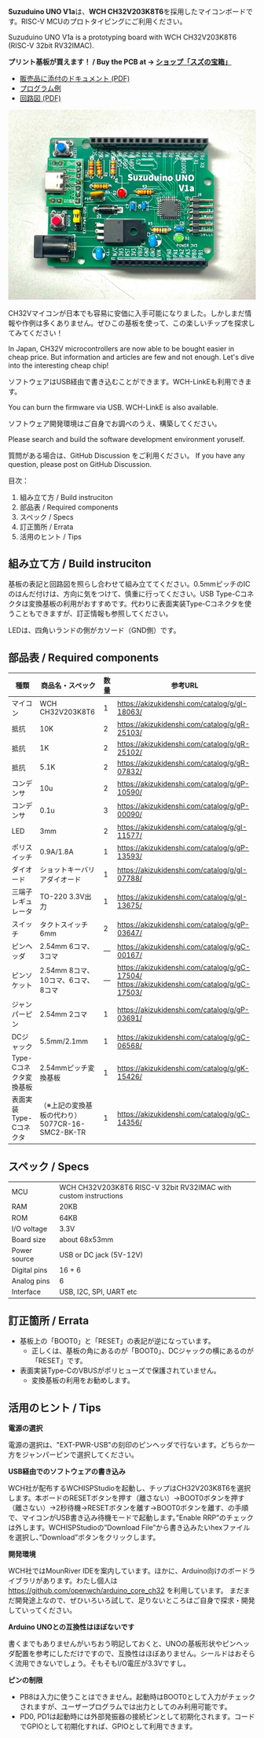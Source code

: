 **Suzuduino UNO V1a**は、**WCH CH32V203K8T6**を採用したマイコンボードです。RISC-V MCUのプロトタイピングにご利用ください。

Suzuduino UNO V1a is a prototyping board with WCH CH32V203K8T6 (RISC-V 32bit RV32IMAC).

**プリント基板が買えます！ / Buy the PCB at → [ショップ「スズの宝箱」](https://suzu3tsu.booth.pm/)**

 - [販売品に添付のドキュメント (PDF)](../docs/suzuduino-uno-v1a_ShortGuide.pdf) 
 - [プログラム例](../examples/README.md)
 - [回路図 (PDF)](../drawings/suzuduino-uno-v1a_schematic.pdf)

![photo of Suzuduino UNO V1a](../images/suzuduino-uno-v1a-pcb3.jpg)

CH32Vマイコンが日本でも容易に安価に入手可能になりました。しかしまだ情報や作例は多くありません。ぜひこの基板を使って、この楽しいチップを探求してみてください！

In Japan, CH32V microcontrollers are now able to be bought easier in cheap price. But information and articles are few and not enough. Let's dive into the interesting cheap chip!

ソフトウェアはUSB経由で書き込むことができます。WCH-LinkEも利用できます。

You can burn the firmware via USB. WCH-LinkE is also available.

ソフトウェア開発環境はご自身でお調べのうえ、構築してください。

Please search and build the software development environment yoruself.

質問がある場合は、GitHub Discussion をご利用ください。
If you have any question, please post on GitHub Discussion.


目次：
 1. 組み立て方 / Build instruciton
 1. 部品表 / Required components
 1. スペック / Specs
 1. 訂正箇所 / Errata
 1. 活用のヒント / Tips

## 組み立て方 / Build instruciton

基板の表記と回路図を照らし合わせて組み立ててください。0.5mmピッチのICのはんだ付けは、方向に気をつけて、慎重に行ってください。USB Type-Cコネクタは変換基板の利用がおすすめです。代わりに表面実装Type-Cコネクタを使うこともできますが、訂正情報も参照してください。

LEDは、四角いランドの側がカソード（GND側）です。


## 部品表 / Required components

| 種類 | 商品名・スペック | 数量 | 参考URL |
|---|---|--- |---|
| マイコン | WCH CH32V203K8T6 | 1 |  https://akizukidenshi.com/catalog/g/gI-18063/ |
| 抵抗 | 10K | 2 | https://akizukidenshi.com/catalog/g/gR-25103/ |
| 抵抗 | 1K | 2 | https://akizukidenshi.com/catalog/g/gR-25102/ |
| 抵抗 | 5.1K | 2 | https://akizukidenshi.com/catalog/g/gR-07832/|
| コンデンサ | 10u | 2 | https://akizukidenshi.com/catalog/g/gP-10590/ |
| コンデンサ | 0.1u | 3 | https://akizukidenshi.com/catalog/g/gP-00090/ |
| LED | 3mm | 2 | https://akizukidenshi.com/catalog/g/gI-11577/ |
| ポリスイッチ | 0.9A/1.8A | 1 | https://akizukidenshi.com/catalog/g/gP-13593/ |
| ダイオード | ショットキーバリアダイオード | 1 | https://akizukidenshi.com/catalog/g/gI-07788/ |
| 三端子レギュレータ | TO-220 3.3V出力 | 1 | https://akizukidenshi.com/catalog/g/gI-13675/ |
| スイッチ | タクトスイッチ 6mm | 2 | https://akizukidenshi.com/catalog/g/gP-03647/ |
| ピンヘッダ | 2.54mm 6コマ、3コマ | — | https://akizukidenshi.com/catalog/g/gC-00167/ |
| ピンソケット | 2.54mm 8コマ、10コマ、6コマ、8コマ | — | https://akizukidenshi.com/catalog/g/gC-17504/ https://akizukidenshi.com/catalog/g/gC-17503/ |
| ジャンパーピン | 2.54mm 2コマ | 1 | https://akizukidenshi.com/catalog/g/gP-03691/ |
| DCジャック | 5.5mm/2.1mm | 1 | https://akizukidenshi.com/catalog/g/gC-06568/ |
| Type-Cコネクタ変換基板 | 2.54mmピッチ変換基板 | 1 | https://akizukidenshi.com/catalog/g/gK-15426/ |
| 表面実装Type-Cコネクタ | （※上記の変換基板の代わり） 5077CR-16-SMC2-BK-TR | 1 | https://akizukidenshi.com/catalog/g/gC-14356/ |


## スペック / Specs

| | |
|---|---|
| MCU | WCH CH32V203K8T6 RISC-V 32bit RV32IMAC with custom instructions |
| RAM | 20KB |
| ROM | 64KB |
| I/O voltage | 3.3V |
| Board size | about 68x53mm |
| Power source | USB or DC jack (5V-12V) |
| Digital pins | 16 + 6 |
| Analog pins | 6 |
| Interface | USB, I2C, SPI, UART etc |


## 訂正箇所 / Errata

 - 基板上の「BOOT0」と「RESET」の表記が逆になっています。
    - 正しくは、基板の角にあるのが「BOOT0」、DCジャックの横にあるのが「RESET」です。
 - 表面実装Type-CのVBUSがポリヒューズで保護されていません。
    - 変換基板の利用をお勧めします。


## 活用のヒント / Tips

**電源の選択**

電源の選択は、"EXT-PWR-USB"の刻印のピンヘッダで行ないます。どちらか一方をジャンパーピンで選択してください。

**USB経由でのソフトウェアの書き込み**

WCH社が配布するWCHISPStudioを起動し、チップはCH32V203K8T6を選択します。本ボードのRESETボタンを押す（離さない）→BOOT0ボタンを押す（離さない）→2秒待機→RESETボタンを離す→BOOT0ボタンを離す、の手順で、マイコンがUSB書き込み待機モードで起動します。”Enable RRP”のチェックは外します。WCHISPStudioの”Download File”から書き込みたいhexファイルを選択し、”Download”ボタンをクリックします。

**開発環境**

WCH社ではMounRiver IDEを案内しています。ほかに、Arduino向けのボードライブラリがあります。わたし個人は https://github.com/openwch/arduino_core_ch32 を利用しています。 まだまだ開発途上なので、ぜひいろいろ試して、足りないところはご自身で探求・開発していってください。

**Arduino UNOとの互換性はほぼないです**

書くまでもありませんがいちおう明記しておくと、UNOの基板形状やピンヘッダ配置を参考にしただけですので、互換性はほぼありません。シールドはおそらく流用できないでしょう。そもそもI/O電圧が3.3Vですし。

**ピンの制限**

 - PB8は入力に使うことはできません。起動時はBOOT0として入力がチェックされますが、ユーザープログラムでは出力としてのみ利用可能です。
 - PD0, PD1は起動時には外部発振器の接続ピンとして初期化されます。コードでGPIOとして初期化すれば、GPIOとして利用できます。
